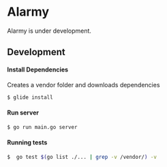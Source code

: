 # Alarmy
Alarmy is under development.

## Development
#### Install Dependencies
Creates a vendor folder and downloads dependencies
```sh
$ glide install
```
#### Run server
```sh
$ go run main.go server
```
#### Running tests
```sh
$  go test $(go list ./... | grep -v /vendor/) -v
```

